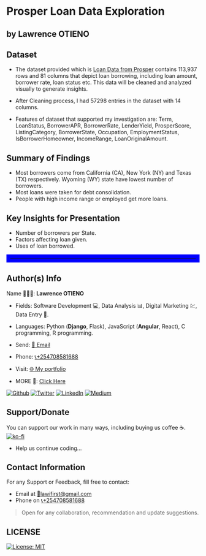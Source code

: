 # Prosper Loan Data Exploration

## by Lawrence OTIENO


## Dataset

* The dataset provided which is [Loan Data from Prosper](https://www.google.com/url?q=https://s3.amazonaws.com/udacity-hosted-downloads/ud651/prosperLoanData.csv&sa=D&ust=1581581520570000) contains 113,937 rows and 81 columns that depict loan borrowing, including loan amount, borrower rate, loan status etc. This data will be cleaned and analyzed visually to generate insights.

* After Cleaning process, I had 57298 entries in the dataset with 14 columns.

* Features of dataset that supported my investigation are: Term, LoanStatus, BorrowerAPR, BorrowerRate, LenderYield, ProsperScore, ListingCategory, BorrowerState, Occupation, EmploymentStatus, IsBorrowerHomeowner, IncomeRange, LoanOriginalAmount.

## Summary of Findings

* Most borrowers come from  California (CA), New York (NY) and Texas (TX) respectively. Wyoming (WY) state have lowest number of borrowers.
* Most loans were taken for debt consolidation.
* People with high income range or employed get more loans.


## Key Insights for Presentation

* Number of borrowers per State.
* Factors affecting loan given.
* Uses of loan borrowed.

<hr style="border:10px solid blue">

## Author(s) Info

Name 👨🏽‍💻: __Lawrence OTIENO__

* Fields: Software Development 💻, Data Analysis 📊, Digital Marketing 💹, Data Entry 📑.

* Languages: Python (__Django__, Flask), JavaScript (__Angular__, React), C programming, R programming.

* Send: [📧 Email](mailto:lawifirst@gmail.com)

* Phone: [📞+254708581688](tel:+254708581688)

* Visit: [🌐 My portfolio](https://lawiotieno.github.io/portfolio)

* MORE 🔗: [Click Here](https://shor.by/lawi)

<p> <a href="https://github.com/streetgrandmaster" target="_blank"><img alt="Github" src="https://img.shields.io/badge/GitHub-%2312100E.svg?&style=for-the-badge&logo=Github&logoColor=white" /></a> <a href="https://twitter.com/LawiGrandmaster" target="_blank"><img alt="Twitter" src="https://img.shields.io/badge/twitter-%231DA1F2.svg?&style=for-the-badge&logo=twitter&logoColor=white" /></a> <a href="https://www.linkedin.com/in/streetgrandmaster" target="_blank"><img alt="LinkedIn" src="https://img.shields.io/badge/linkedin-%230077B5.svg?&style=for-the-badge&logo=linkedin&logoColor=white" /></a> <a href="https://medium.com/@streetgm" target="_blank"><img alt="Medium" src="https://img.shields.io/badge/medium-%2312100E.svg?&style=for-the-badge&logo=medium&logoColor=white" /></a>
</p>

## Support/Donate

You can support our work in many ways, including buying us coffee ☕️.  
[![ko-fi](https://ko-fi.com/img/githubbutton_sm.svg)](https://ko-fi.com/N4N26PU7L)

* Help us continue coding...

<!-- [Buy Me Coffee ☕️](https://ko-fi.com/streetgrandmaster) -->

## Contact Information

For any Support or Feedback, fill free to contact:

* Email at [📧lawifirst@gmail.com](mailto:lawifirst@gmail.com)
* Phone on [📞+254708581688](tel:+254708581688)

> Open for any collaboration, recommendation and update suggestions.

## LICENSE

[![License: MIT](https://img.shields.io/badge/License-MIT-yellow.svg)](/LICENSE)

<!-- [MIT License](https://choosealicense.com/licenses/mit/) -->
